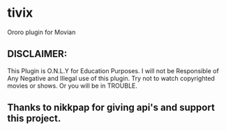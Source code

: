 # tivix
Ororo plugin for Movian

## DISCLAIMER:
This Plugin is O.N.L.Y for Education Purposes. I will not be Responsible of Any Negative and Illegal use of this plugin. Try not to watch copyrighted movies or shows. Or you will be in TROUBLE.


## Thanks to nikkpap for giving api's and support this project.
